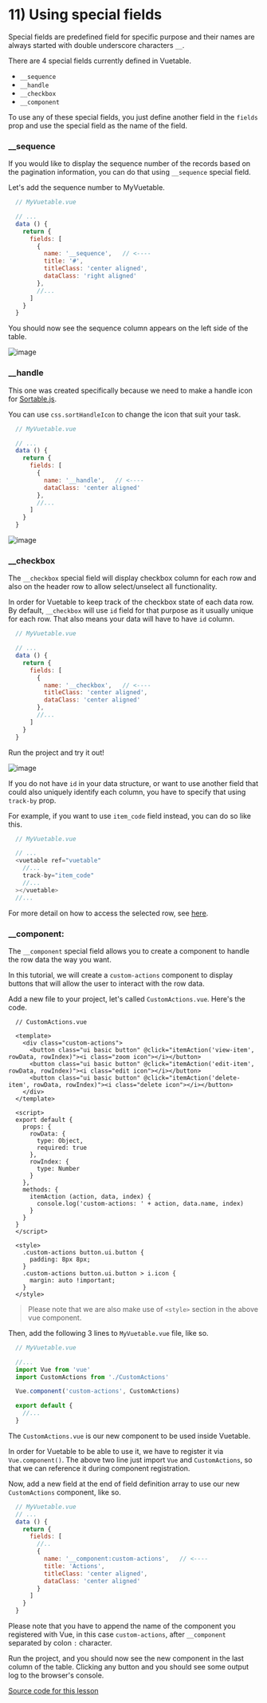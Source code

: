 # 11) Using special fields

Special fields are predefined field for specific purpose and their names are always started with double underscore characters `__`.

There are 4 special fields currently defined in Vuetable.

- `__sequence`
- `__handle`
- `__checkbox`
- `__component`

To use any of these special fields, you just define another field in the `fields` prop and use the special field as the name of the field.

### __sequence

If you would like to display the sequence number of the records based on the pagination information, you can do that using `__sequence` special field.

Let's add the sequence number to MyVuetable.

```javascript
  // MyVuetable.vue

  // ...
  data () {
    return {
      fields: [
        {
          name: '__sequence',   // <----
          title: '#',
          titleClass: 'center aligned',
          dataClass: 'right aligned'
        },
        //...
      ]
    }
  }
```

You should now see the sequence column appears on the left side of the table.

![image](./images/11-1.png)

### __handle

This one was created specifically because we need to make a handle icon for [Sortable.js](https://github.com/rubaxa/Sortable).

You can use `css.sortHandleIcon` to change the icon that suit your task.

```javascript
  // MyVuetable.vue

  // ...
  data () {
    return {
      fields: [
        {
          name: '__handle',   // <----
          dataClass: 'center aligned'
        },
        //...
      ]
    }
  }
```

![image](./images/11-2.png)

### __checkbox

The `__checkbox` special field will display checkbox column for each row and also on the header row to allow select/unselect all functionality.

In order for Vuetable to keep track of the checkbox state of each data row.
By default, `__checkbox` will use `id` field for that purpose as it usually unique for each row. That also means your data will have to have `id` column.

```javascript
  // MyVuetable.vue

  // ...
  data () {
    return {
      fields: [
        {
          name: '__checkbox',   // <----
          titleClass: 'center aligned',
          dataClass: 'center aligned'
        },
        //...
      ]
    }
  }
```

Run the project and try it out!

![image](./images/11-3.png)

If you do not have `id` in your data structure, or want to use another field that could also uniquely identify each column, you have to specify that using `track-by` prop.

For example, if you want to use `item_code` field instead, you can do so like this.

```javascript
  // MyVuetable.vue

  // ...
  <vuetable ref="vuetable"
    //...
    track-by="item_code"
    //...
  ></vuetable>
  //...
```

For more detail on how to access the selected row, see [here](#).

### __component:<componentName>

The `__component` special field allows you to create a component to handle the row data the way you want.

In this tutorial, we will create a `custom-actions` component to display buttons that will allow the user to interact with the row data.

Add a new file to your project, let's called `CustomActions.vue`. Here's the code.
```vue
  // CustomActions.vue

  <template>
    <div class="custom-actions">
      <button class="ui basic button" @click="itemAction('view-item', rowData, rowIndex)"><i class="zoom icon"></i></button>
      <button class="ui basic button" @click="itemAction('edit-item', rowData, rowIndex)"><i class="edit icon"></i></button>
      <button class="ui basic button" @click="itemAction('delete-item', rowData, rowIndex)"><i class="delete icon"></i></button>
    </div>
  </template>

  <script>
  export default {
    props: {
      rowData: {
        type: Object,
        required: true
      },
      rowIndex: {
        type: Number
      }
    },
    methods: {
      itemAction (action, data, index) {
        console.log('custom-actions: ' + action, data.name, index)
      }
    }
  }
  </script>

  <style>
    .custom-actions button.ui.button {
      padding: 8px 8px;
    }
    .custom-actions button.ui.button > i.icon {
      margin: auto !important;
    }
  </style>
```

> Please note that we are also make use of `<style>` section in the above vue component.

Then, add the following 3 lines to `MyVuetable.vue` file, like so.

```javascript
  // MyVuetable.vue

  //...
  import Vue from 'vue'
  import CustomActions from './CustomActions'

  Vue.component('custom-actions', CustomActions)

  export default {
    //...
  }
```

The `CustomActions.vue` is our new component to be used inside Vuetable.

In order for Vuetable to be able to use it, we have to register it via `Vue.component()`. The above two line just import `Vue` and `CustomActions`, so that we can reference it during component registration.

Now, add a new field at the end of field definition array to use our new `CustomActions` component, like so.

```javascript
  // MyVuetable.vue
  // ...
  data () {
    return {
      fields: [
        //..
        {
          name: '__component:custom-actions',   // <----
          title: 'Actions',
          titleClass: 'center aligned',
          dataClass: 'center aligned'
        }
      ]
    }
  }
```

Please note that you have to append the name of the component you registered with Vue, in this case `custom-actions`, after `__component` separated by colon `:` character.

Run the project, and you should now see the new component in the last column of the table. Clicking any button and you should see some output log to the browser's console.

[Source code for this lesson](https://github.com/ratiw/vuetable-2-tutorial/tree/lesson-11)

